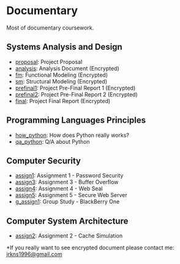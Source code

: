 # Documentary
Most of documentary coursework.

## Systems Analysis and Design
- [proposal](https://github.com/jrkns/Documentary/blob/master/SA/proposal.pdf): Project Proposal
- [analysis](https://github.com/jrkns/Documentary/blob/master/SA/analysis.gpg): Analysis Document (Encrypted)
- [fm](https://github.com/jrkns/Documentary/blob/master/SA/fm.gpg): Functional Modeling (Encrypted)
- [sm](https://github.com/jrkns/Documentary/blob/master/SA/sm.gpg): Structural Modeling (Encrypted)
- [prefinal1](https://github.com/jrkns/Documentary/blob/master/SA/prefinal1.gpg): Project Pre-Final Report 1 (Encrypted)
- [prefinal2](https://github.com/jrkns/Documentary/blob/master/SA/prefinal2.gpg): Project Pre-Final Report 2 (Encrypted)
- [final](https://github.com/jrkns/Documentary/blob/master/SA/final.gpg): Project Final Report (Encrypted)

## Programming Languages Principles
- [how_python](https://github.com/jrkns/Documentary/blob/master/proglang/how_python.pdf): How does Python really works?
- [qa_python](https://github.com/jrkns/Documentary/blob/master/proglang/qa_python.pdf): Q/A about Python

## Computer Security
- [assign1](https://github.com/jrkns/Documentary/blob/master/secure/assign1.pdf): Assignment 1 - Password Security
- [assign3](https://github.com/jrkns/Documentary/blob/master/secure/assign3.pdf): Assignment 3 - Buffer Overflow
- [assign4](https://github.com/jrkns/Documentary/blob/master/secure/assign4.pdf): Assignment 4 - Web Seal
- [assign5](https://github.com/jrkns/Documentary/blob/master/secure/assign5.pdf): Assignment 5 - Secure Web Server
- [g_assign1](https://github.com/jrkns/Documentary/blob/master/secure/g_assign1.pdf): Group Study - BlackBerry One

## Computer System Architecture
- [assign2](https://github.com/jrkns/Documentary/blob/master/arch/assign2.pdf): Assignment 2 - Cache Simulation

*If you really want to see encrypted document please contact me: jrkns1996@gmail.com
